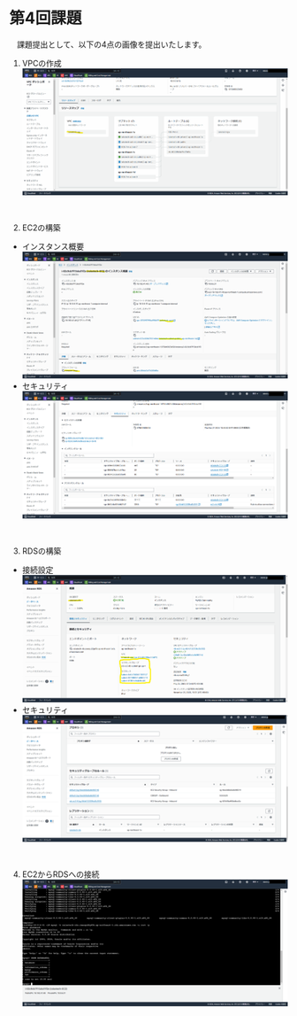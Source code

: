 # 第4回課題
　課題提出として、以下の4点の画像を提出いたします。

1. VPCの作成
![image](./png/1.1-vpc_resourcemap.png)
<br>

2. EC2の構築
- インスタンス概要<br>
![image](./png/2.1-ec2_detail.png)
- セキュリティ<br>
![image](./png/2.2-ec2_security.png)
<br>

3. RDSの構築
- 接続設定<br>
![image](./png/3.1-rds_connection.png)
- セキュリティ<br>
![image](./png/3.2-rds_security.png)
<br>

4. EC2からRDSへの接続
![image](./png/4-connect_ec2_rds.png)
